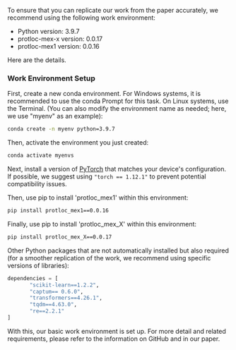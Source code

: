 To ensure that you can replicate our work from the paper accurately, we recommend using the following work environment:

- Python version: 3.9.7
- protloc-mex-x version: 0.0.17
- protloc-mex1 version: 0.0.16

Here are the details.

### Work Environment Setup

First, create a new conda environment. For Windows systems, it is recommended to use the conda Prompt for this task. On Linux systems, use the Terminal. (You can also modify the environment name as needed; here, we use "myenv" as an example):

```bash
conda create -n myenv python=3.9.7
```

Then, activate the environment you just created:

```bash
conda activate myenvs
```

Next, install a version of [PyTorch](https://pytorch.org/) that matches your device's configuration. If possible, we suggest using `"torch == 1.12.1"` to prevent potential compatibility issues.

Then, use pip to install 'protloc_mex1' within this environment:

```bash
pip install protloc_mex1==0.0.16
```

Finally, use pip to install 'protloc_mex_X' within this environment:

```bash
pip install protloc_mex_X==0.0.17
```

Other Python packages that are not automatically installed but also required (for a smoother replication of the work, we recommend using specific versions of libraries):

```python
dependencies = [
       "scikit-learn==1.2.2",
       "captum== 0.6.0",
       "transformers==4.26.1",
       "tqdm==4.63.0",
       "re==2.2.1"
]
```

With this, our basic work environment is set up. For more detail and related requirements, please refer to the information on GitHub and in our paper.
